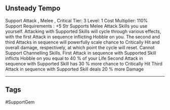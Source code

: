 ## Unsteady Tempo
Support
Attack , Melee , Critical
Tier: 3
Level: 1
Cost Multiplier: 110%
Support Requirements : +5 Str
Supports Melee Attack Skills you use yourself. Attacking with Supported Skills will cycle through various effects, with the first Attack in sequence inflicting Hobble on you. The second and third Attacks in sequence will powerfully scale chance to Critically Hit and overall damage, respectively, at which point the cycle will reset. Cannot Support Channelling Skills.
First Attack in sequence with Supported Skill inflicts Hobble on you equal to 40 % of your Life
Second Attack in sequence with Supported Skill has 30 % more chance to Critically Hit
Third Attack in sequence with Supported Skill deals 20 % more Damage

---
## Tags
#SupportGem
